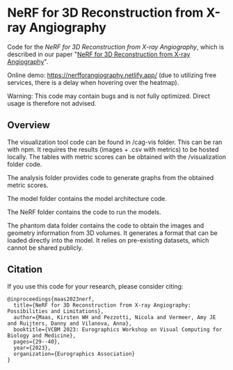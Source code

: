 # NeRF for 3D Reconstruction from X-ray Angiography

Code for the *NeRF for 3D Reconstruction from X-ray Angiography*, which is described in our paper "[NeRF for 3D Reconstruction from X-ray Angiography](https://diglib.eg.org/handle/10.2312/vcbm20231210)".

Online demo: https://nerfforangiography.netlify.app/ (due to utilizing free services, there is a delay when hovering over the heatmap).

Warning: This code may contain bugs and is not fully optimized. Direct usage is therefore not advised.

## Overview
The visualization tool code can be found in /cag-vis folder. This can be ran with npm. It requires the results (images + .csv with metrics) to be hosted locally. The tables with metric scores can be obtained with the /visualization folder code.

The analysis folder provides code to generate graphs from the obtained metric scores.

The model folder contains the model architecture code.

The NeRF folder contains the code to run the models.

The phantom data folder contains the code to obtain the images and geometry information from 3D volumes. It generates a format that can be loaded directly into the model. It relies on pre-existing datasets, which cannot be shared publicly.

## Citation
If you use this code for your research, please consider citing:
```
@inproceedings{maas2023nerf,
  title={NeRF for 3D Reconstruction from X-ray Angiography: Possibilities and Limitations},
  author={Maas, Kirsten WH and Pezzotti, Nicola and Vermeer, Amy JE and Ruijters, Danny and Vilanova, Anna},
  booktitle={VCBM 2023: Eurographics Workshop on Visual Computing for Biology and Medicine},
  pages={29--40},
  year={2023},
  organization={Eurographics Association}
}
```
